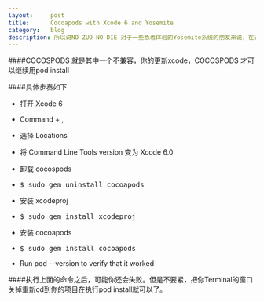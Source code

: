```yaml
---
layout:     post
title:      Cocoapods with Xcode 6 and Yosemite
category:   blog
description: 所以说NO ZUO NO DIE 对于一些急着体验的Yosemite系统的朋友来说，在新的系统上有太多的不兼容了，不过对于苹果的设计。我个人还是给予满分。
---
```

####COCOSPODS 就是其中一个不兼容，你的更新xcode，COCOSPODS 才可以继续用pod install

####具体步奏如下

* 打开 Xcode 6
* Command + ,
* 选择 Locations
* 将 Command Line Tools version 变为 Xcode 6.0
* 卸载 cocospods
 
* <pre class="prettyprint">$ sudo gem uninstall cocoapods</pre>
* 安装 xcodeproj

* <pre class="prettyprint">$ sudo gem install xcodeproj</pre> 
* 安装 cocoapods 
 
* <pre class="prettyprint">$ sudo gem install cocoapods</pre>
* Run pod --version to verify that it worked

####执行上面的命令之后，可能你还会失败。但是不要紧，把你Terminal的窗口关掉重新cd到你的项目在执行pod install就可以了。